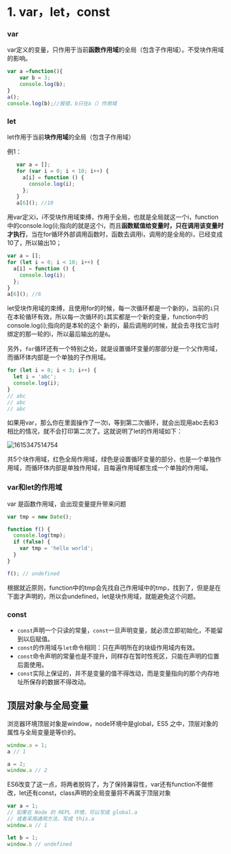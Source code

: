 # 1. var，let，const



### var
var定义的变量，只作用于当前**函数作用域**的全局（包含子作用域）。不受块作用域的影响。

```js
var a =function(){
    var b = 3;
    console.log(b);
}
a();
console.log(b);//报错，b只在a（）作用域
```
### let

let作用于当前**块作用域**的全局（包含子作用域）

例1：

```javascript
   var a = [];
   for (var i = 0; i < 10; i++) {
     a[i] = function () {
       console.log(i);
     };
   }
   a[6](); //10
```

   用var定义i，i不受块作用域束缚，作用于全局，也就是全局就这一个i，function中的console.log(i);指向的就是这个i，而且**函数赋值给变量时，只在调用该变量时才执行**，当在for循环外部调用函数时，函数去调用i，调用的是全局的i，已经变成10了，所以输出10；

```javascript
var a = [];
for (let i = 0; i < 10; i++) {
  a[i] = function () {
    console.log(i);
  };
}
a[6](); //6
```

let受块作用域的束缚，且使用for的时候，每一次循环都是一个新的i，当前的`i`只在本轮循环有效，所以每一次循环的`i`其实都是一个新的变量，function中的console.log(i);指向的是本轮的这个 新的i，最后调用的时候，就会去寻找它当时绑定的那一轮的i，所以最后输出的是`6`。



另外，`for`循环还有一个特别之处，就是设置循环变量的那部分是一个父作用域，而循环体内部是一个单独的子作用域。

```javascript
for (let i = 0; i < 3; i++) {
  let i = 'abc';
  console.log(i);
}
// abc
// abc
// abc
```

如果用var，那么你在里面操作了一次i，等到第二次循环，就会出现用abc去和3相比的情况，就不会打印第二次了。这就说明了let的作用域如下：

![1615347514754](D:\ideaworkspace\Extra\前端\assets\images%5C1615347514754.png)

共5个块作用域，红色全局作用域，绿色是设置循环变量的部分，也是一个单独作用域，而循环体内部是单独作用域，且每遍作用域都生成一个单独的作用域。

### var和let的作用域

var 是函数作用域，会出现变量提升带来问题

```javascript
var tmp = new Date();

function f() {
  console.log(tmp);
  if (false) {
    var tmp = 'hello world';
  }
}

f(); // undefined
```

根据就近原则，function中的tmp会先找自己作用域中的tmp，找到了，但是是在下面才声明的，所以会undefined，let是块作用域，就能避免这个问题。

### const

- `const`声明一个只读的常量，`const`一旦声明变量，就必须立即初始化，不能留到以后赋值。
- `const`的作用域与`let`命令相同：只在声明所在的块级作用域内有效。
- `const`命令声明的常量也是不提升，同样存在暂时性死区，只能在声明的位置后面使用。
- `const`实际上保证的，并不是变量的值不得改动，而是变量指向的那个内存地址所保存的数据不得改动。



## 顶层对象与全局变量

浏览器环境顶层对象是window，node环境中是global，ES5 之中，顶层对象的属性与全局变量是等价的。

```javascript
window.a = 1;
a // 1

a = 2;
window.a // 2
```

ES6改变了这一点，将两者脱钩了，为了保持兼容性，var还有function不做修改，let还有const，class声明的全局变量将不再属于顶层对象 

```javascript
var a = 1;
// 如果在 Node 的 REPL 环境，可以写成 global.a
// 或者采用通用方法，写成 this.a
window.a // 1

let b = 1;
window.b // undefined
```

​	